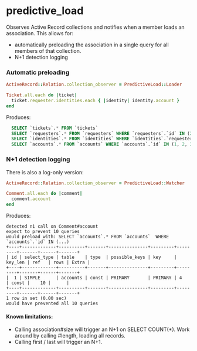 predictive_load
===============

Observes Active Record collections and notifies when a member loads an association. This allows for:
* automatically preloading the association in a single query for all members of that collection.
* N+1 detection logging 



### Automatic preloading


```ruby
ActiveRecord::Relation.collection_observer = PredictiveLoad::Loader

Ticket.all.each do |ticket| 
  ticket.requester.identities.each { |identity| identity.account }
end
```

Produces:
```sql
  SELECT `tickets`.* FROM `tickets`
  SELECT `requesters`.* FROM `requesters` WHERE `requesters`.`id` IN (2, 7, 12, 32, 37)
  SELECT `identities`.* FROM `identities` WHERE `identities`.`requester_id` IN (2, 7, 12, 32, 37)
  SELECT `accounts`.* FROM `accounts` WHERE `accounts`.`id` IN (1, 2, 3)
```

### N+1 detection logging

There is also a log-only version:
```ruby
ActiveRecord::Relation.collection_observer = PredictiveLoad::Watcher

Comment.all.each do |comment|
  comment.account
end

```

Produces:

```
detected n1 call on Comment#account
expect to prevent 10 queries
would preload with: SELECT `accounts`.* FROM `accounts`  WHERE `accounts`.`id` IN (...)
+----+-------------+----------+-------+---------------+---------+---------+-------+------+-------+
| id | select_type | table    | type  | possible_keys | key     | key_len | ref   | rows | Extra |
+----+-------------+----------+-------+---------------+---------+---------+-------+------+-------+
|  1 | SIMPLE      | accounts | const | PRIMARY       | PRIMARY | 4       | const |    10 |      |
+----+-------------+----------+-------+---------------+---------+---------+-------+------+-------+
1 row in set (0.00 sec)
would have prevented all 10 queries

```

#### Known limitations:

* Calling association#size will trigger an N+1 on SELECT COUNT(*). Work around by calling #length, loading all records.
* Calling first / last will trigger an N+1.
